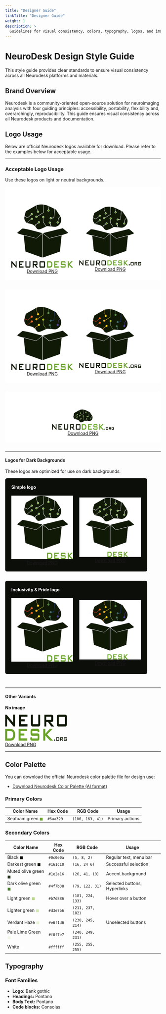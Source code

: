 ```yaml
---
title: "Designer Guide"
linkTitle: "Designer Guide"
weight: 1
description: >
  Guidelines for visual consistency, colors, typography, logos, and imagery across Neurodesk platforms.
---
```


# NeuroDesk Design Style Guide

This style guide provides clear standards to ensure visual consistency across all Neurodesk platforms and materials.

## Brand Overview
Neurodesk is a community-oriented open-source solution for neuroimaging analysis with four guiding principles: accessibility, portability, flexibility and, overarchingly, reproducibility. This guide ensures visual consistency across all Neurodesk products and documentation.

## Logo Usage 

Below are official Neurodesk logos available for download. Please refer to the examples below for acceptable usage.

---

### Acceptable Logo Usage

Use these logos on light or neutral backgrounds.

<div style="background-color:#ffffff; padding: 20px; border-radius: 6px; margin-bottom: 30px;">
  <h4 style="color: white; margin-top: 0;">Simple logo</h4>
  <div style="display: flex; flex-wrap: wrap; gap: 20px; align-items: center;">
      <div style="text-align: center;">
      <img src="/static/logos/neurodesk.png" width="200"><br>
    <a href="/static/logos/neurodesk.png" download>Download PNG</a>
    </div>
    <div style="text-align: center;">
      <img src="/static/logos/neurodesk.org.png" width="200"><br>
      <a href="/static/logos/neurodesk.org.png" download>Download PNG</a>
    </div>
  </div>
</div>

<div style="background-color:#ffffff; padding: 20px; border-radius: 6px; margin-bottom: 30px;">
  <h4 style="color: white; margin-top: 0;">Inclusivity & Pride logo</h4>
  <div style="display: flex; flex-wrap: wrap; gap: 20px; align-items: center;">
    <div style="text-align: center;">
      <img src="/static/logos/neurodesk-pride.png" width="200"><br>
      <a href="/static/logos/neurodesk-pride.png" download>Download PNG</a>
    </div>
    <div style="text-align: center;">
      <img src="/static/logos/neurodesk.org-pride.png" width="200"><br>
      <a href="/static/logos/neurodesk.org-pride.png" download>Download PNG</a>
    </div>
  </div>
</div>

<div style="background-color:#ffffff; padding: 20px; border-radius: 6px; margin-bottom: 30px;">
  <h4 style="color: white; margin-top: 0;">Horizontal format logo</h4>
  <div style="text-align: center;">
    <img src="/static/logos/neurodesk.org_horizontal.png" width="200"><br>
    <a href="/static/logos/neurodesk.org_horizontal.png" download>Download PNG</a>
  </div>
</div>

---

#### Logos for Dark Backgrounds

These logos are optimized for use on dark backgrounds:

<div style="background-color:#0c0e0a; padding: 20px; border-radius: 6px; margin-bottom: 30px; display: inline-block; margin-left: auto; margin-right: auto;">
  <h4 style="color: white; margin-top: 0;">Simple logo</h4>
  <div style="display: flex; flex-wrap: wrap; gap: 20px; align-items: center;">
    <div style="text-align: center;">
      <img src="/static/logos/neurodesk-on-dark.png" width="200"><br>
      <a href="/static/logos/neurodesk-on-dark.png" download>Download PNG</a>
    </div>
    <div style="text-align: center;">
      <img src="/static/logos/neurodesk.org-on-dark.png" width="200"><br>
      <a href="/static/logos/neurodesk.org-on-dark.png" download>Download PNG</a>
    </div>
  </div>
</div>

<div style="background-color:#0c0e0a; padding: 20px; border-radius: 6px; margin-bottom: 30px; display: inline-block; margin-left: auto; margin-right: auto;">
  <h4 style="color: white; margin-top: 0;">Inclusivity & Pride logo</h4>
  <div style="display: flex; flex-wrap: wrap; gap: 20px; align-items: center;">
    <div style="text-align: center;">
      <img src="/static/logos/neurodesk-pride-on-dark.png" width="200"><br>
      <a href="/static/logos/neurodesk-pride-on-dark.png" download>Download PNG</a>
    </div>
    <div style="text-align: center;">
      <img src="/static/logos/neurodesk.org-pride-on-dark.png" width="200"><br>
      <a href="/static/logos/neurodesk.org-pride-on-dark.png" download>Download PNG</a>
    </div>
  </div>
</div>

---

#### Other Variants

**No image**
<div style="display: flex; flex-wrap: wrap; gap: 20px; align-items: center; margin-top: 10px;">
  <div>
    <img src="/static/logos/neurodesk.org-no-logo.png" width="200"><br>
    <a href="/static/logos/neurodesk.org-no-logo.png" download>Download PNG</a>
  </div>
</div>

---

## Color Palette
You can download the official Neurodesk color palette file for design use:

- [Download Neurodesk Color Palette (AI format)](/static/logos/Neurodesk-color-palette.ai)

### Primary Colors

| Color Name | Hex Code | RGB Code | Usage |
|------------|----------|-----------|-------|
| Seafoam green <span style="color:#6aa329;">◼︎</span> | `#6aa329` | `(106, 163, 41)` | Primary actions |

### Secondary Colors

| Color Name | Hex Code | RGB Code | Usage |
|------------|----------|-----------|-------|
| Black <span style="color:#0c0e0a;">◼︎</span> | `#0c0e0a` | `(5, 8, 2)` | Regular text, menu bar |
| Darkest green <span style="color:#161c10;">◼︎</span> | `#161c10` | `(16, 24 6)` | Successful selection |
| Muted olive green <span style="color:#1e2a16;">◼︎</span> | `#1e2a16` | `(26, 41, 10)` | Accent background |
| Dark olive green <span style="color:#4f7b38;">◼︎</span> | `#4f7b38` | `(79, 122, 31)` | Selected buttons, Hyperlinks |
| Light green <span style="color:#b7d886;">◼︎</span> | `#b7d886` | `(181, 224, 133)` | Hover over a button |
| Lighter green <span style="color:#d3e7b6;">◼︎</span> | `#d3e7b6` | `(211, 237, 182)` |  |
| Verdant Haze <span style="color:#e6f1d6;">◼︎</span> | `#e6f1d6` | `(230, 245, 214)` | Unselected buttons |
| Pale Lime Green <span style="color:#f0f7e7;">◼︎</span> | `#f0f7e7` | `(240, 249, 231)` |  |
| White <span style="color:#ffffff;">◼︎</span> | `#ffffff` | `(255, 255, 255)` |  |

## Typography

### Font Families

- **Logo:** Bank gothic 
- **Headings:** Pontano 
- **Body Text:** Pontano  
- **Code blocks:** Consolas
